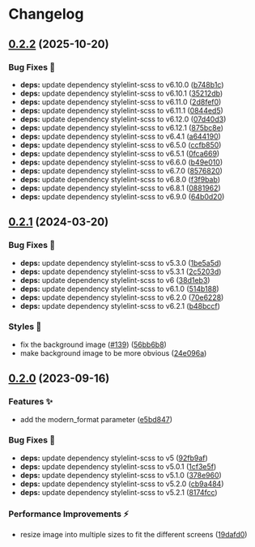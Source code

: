 # Changelog

## [0.2.2](https://github.com/hbstack/background-image/compare/v0.2.1...v0.2.2) (2025-10-20)


### Bug Fixes 🐞

* **deps:** update dependency stylelint-scss to v6.10.0 ([b748b1c](https://github.com/hbstack/background-image/commit/b748b1c6b3c323dd957ef79cedb086b146c808c5))
* **deps:** update dependency stylelint-scss to v6.10.1 ([35212db](https://github.com/hbstack/background-image/commit/35212db886acff39156752f85fb480f3f8cffa22))
* **deps:** update dependency stylelint-scss to v6.11.0 ([2d8fef0](https://github.com/hbstack/background-image/commit/2d8fef05e596e0d408c45a0ffa13068716fcc420))
* **deps:** update dependency stylelint-scss to v6.11.1 ([0844ed5](https://github.com/hbstack/background-image/commit/0844ed569bd85af545f4cf05ae5ea244a780965b))
* **deps:** update dependency stylelint-scss to v6.12.0 ([07d40d3](https://github.com/hbstack/background-image/commit/07d40d33f32168350f0d38a1e1b1ca1779fb17fe))
* **deps:** update dependency stylelint-scss to v6.12.1 ([875bc8e](https://github.com/hbstack/background-image/commit/875bc8ea212cd4ffd79c9ae1fac05368d7833e0a))
* **deps:** update dependency stylelint-scss to v6.4.1 ([a644190](https://github.com/hbstack/background-image/commit/a6441908cc380f79704c75b20ff51454571e0e87))
* **deps:** update dependency stylelint-scss to v6.5.0 ([ccfb850](https://github.com/hbstack/background-image/commit/ccfb8501b2821c94b6439000104388027c931aee))
* **deps:** update dependency stylelint-scss to v6.5.1 ([0fca669](https://github.com/hbstack/background-image/commit/0fca6693db2de2b8b4b0cb73264a4a511d3d2d32))
* **deps:** update dependency stylelint-scss to v6.6.0 ([b49e010](https://github.com/hbstack/background-image/commit/b49e0101461e341e07168fdf5ee39ae7ea63f537))
* **deps:** update dependency stylelint-scss to v6.7.0 ([8576820](https://github.com/hbstack/background-image/commit/8576820d0e203105e6da019ab3e875ddbc57b045))
* **deps:** update dependency stylelint-scss to v6.8.0 ([f3f9bab](https://github.com/hbstack/background-image/commit/f3f9bab8001c2ca6a001f03f9adc30730b587d0a))
* **deps:** update dependency stylelint-scss to v6.8.1 ([0881962](https://github.com/hbstack/background-image/commit/0881962ea0dde71a37325214a509470fee6531b2))
* **deps:** update dependency stylelint-scss to v6.9.0 ([64b0d20](https://github.com/hbstack/background-image/commit/64b0d20e496ecef5e5f4fc15408ac6b950f02b20))

## [0.2.1](https://github.com/hbstack/background-image/compare/v0.2.0...v0.2.1) (2024-03-20)


### Bug Fixes 🐞

* **deps:** update dependency stylelint-scss to v5.3.0 ([1be5a5d](https://github.com/hbstack/background-image/commit/1be5a5dc66de882ca937b17f83645f17476aba01))
* **deps:** update dependency stylelint-scss to v5.3.1 ([2c5203d](https://github.com/hbstack/background-image/commit/2c5203dc665ee639024da8dac6c4de250d636f98))
* **deps:** update dependency stylelint-scss to v6 ([38d1eb3](https://github.com/hbstack/background-image/commit/38d1eb3209441ca8a31a0e1aafe8b0ac4f68c441))
* **deps:** update dependency stylelint-scss to v6.1.0 ([514b188](https://github.com/hbstack/background-image/commit/514b1883f1b398c145ddf179d1226093894be018))
* **deps:** update dependency stylelint-scss to v6.2.0 ([70e6228](https://github.com/hbstack/background-image/commit/70e6228881ad9f0e09366182e02572597d8677df))
* **deps:** update dependency stylelint-scss to v6.2.1 ([b48bccf](https://github.com/hbstack/background-image/commit/b48bccf6642fb499c1238c8f7abbbf507de98c08))


### Styles 🎨

* fix the background image ([#139](https://github.com/hbstack/background-image/issues/139)) ([56bb6b8](https://github.com/hbstack/background-image/commit/56bb6b80f33841b9e2a874a5a8fcf82ade57b047))
* make background image to be more obvious ([24e096a](https://github.com/hbstack/background-image/commit/24e096acc5dc279eadb122f62aa9511f7c06a7e4))

## [0.2.0](https://github.com/hbstack/background-image/compare/v0.1.1...v0.2.0) (2023-09-16)


### Features ✨

* add the modern_format parameter ([e5bd847](https://github.com/hbstack/background-image/commit/e5bd847980f1de00f9a0f28c1dc484fc9f72885e))


### Bug Fixes 🐞

* **deps:** update dependency stylelint-scss to v5 ([92fb9af](https://github.com/hbstack/background-image/commit/92fb9af0493f6883001a748b966674414ce7cde4))
* **deps:** update dependency stylelint-scss to v5.0.1 ([1cf3e5f](https://github.com/hbstack/background-image/commit/1cf3e5f16826e5a6d74565b06a6828d0ec5d3cc9))
* **deps:** update dependency stylelint-scss to v5.1.0 ([378e960](https://github.com/hbstack/background-image/commit/378e9605acb8e84e6d293017044c3200751b3aba))
* **deps:** update dependency stylelint-scss to v5.2.0 ([cb9a484](https://github.com/hbstack/background-image/commit/cb9a484e41768ebcf6100e308c3806274888420d))
* **deps:** update dependency stylelint-scss to v5.2.1 ([8174fcc](https://github.com/hbstack/background-image/commit/8174fccf005f4e3f09dfa7bc3fa3908eecc5233d))


### Performance Improvements ⚡️

* resize image into multiple sizes to fit the different screens ([19dafd0](https://github.com/hbstack/background-image/commit/19dafd073251c6994c7477db8e73c446f47983f3))
